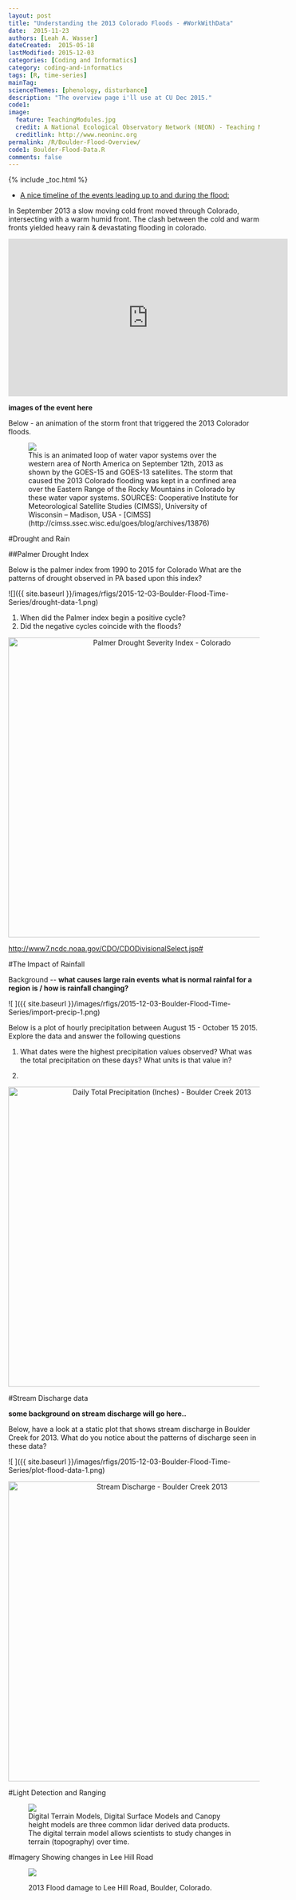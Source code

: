 ```yaml
---
layout: post
title: "Understanding the 2013 Colorado Floods - #WorkWithData"
date:  2015-11-23
authors: [Leah A. Wasser]
dateCreated:  2015-05-18
lastModified: 2015-12-03
categories: [Coding and Informatics]
category: coding-and-informatics
tags: [R, time-series]
mainTag:
scienceThemes: [phenology, disturbance]
description: "The overview page i'll use at CU Dec 2015."
code1:
image:
  feature: TeachingModules.jpg
  credit: A National Ecological Observatory Network (NEON) - Teaching Module
  creditlink: http://www.neoninc.org
permalink: /R/Boulder-Flood-Overview/
code1: Boulder-Flood-Data.R
comments: false
---
```


{% include _toc.html %}

 
* <a href="http://coflood2013.colostate.edu/timeline_impacts.html" target="_blank">A nice timeline of the events leading up to and during the flood:</a>

In September 2013 a slow moving cold front moved through Colorado, intersecting 
with a warm humid front. The clash between the cold and warm fronts yielded 
heavy rain & devastating flooding in colorado.


<iframe width="560" height="315" src="https://www.youtube.com/embed/XwbdAJGvj_o" frameborder="0" allowfullscreen></iframe>

**images of the event here**


Below - an animation of the storm front that triggered the 2013 Colorador floods.

<figure>
<a href="https://en.wikipedia.org/wiki/2013_Colorado_floods#/media/File:North_American_Water_Vapor_Systems.gif">
    <img src="https://upload.wikimedia.org/wikipedia/commons/9/97/North_American_Water_Vapor_Systems.gif"></a>
    <figcaption>This is an animated loop of water vapor systems over the western 
    area of North America on September 12th, 2013 as shown by the GOES-15 and 
    GOES-13 satellites. The storm that caused the 2013 Colorado flooding was 
    kept in a confined area over the Eastern Range of the Rocky Mountains in 
    Colorado by these water vapor systems. SOURCES: Cooperative Institute for
    Meteorological Satellite Studies (CIMSS), University of Wisconsin – Madison,
    USA -
    [CIMSS](http://cimss.ssec.wisc.edu/goes/blog/archives/13876)</figcaption>

</figure>






#Drought and Rain

##Palmer Drought Index

Below is the palmer index from 1990 to 2015 for Colorado
What are the patterns of drought observed in PA based upon this index?

![]({{ site.baseurl }}/images/rfigs/2015-12-03-Boulder-Flood-Time-Series/drought-data-1.png)


1. When did the Palmer index begin a positive cycle? 
2. Did the negative cycles coincide with the floods?


<div>
    <a href="https://plot.ly/~leahawasser/145/" target="_blank" title="Palmer Drought Severity Index - Colorado" style="display: block; text-align: center;"><img src="https://plot.ly/~leahawasser/145.png" alt="Palmer Drought Severity Index - Colorado" style="max-width: 100%;width: 600px;"  width="600" onerror="this.onerror=null;this.src='https://plot.ly/404.png';" /></a>
    <script data-plotly="leahawasser:145"  src="https://plot.ly/embed.js" async></script>
</div>


http://www7.ncdc.noaa.gov/CDO/CDODivisionalSelect.jsp#

#The Impact of Rainfall

Background -- 
**what causes large rain events**
**what is normal rainfal for a region**
**is / how is rainfall changing?**


![ ]({{ site.baseurl }}/images/rfigs/2015-12-03-Boulder-Flood-Time-Series/import-precip-1.png) 

Below is a plot of hourly precipitation between August 15 - October 15 2015. Explore
the data and answer the following questions

1. What dates were the highest precipitation values observed? What was the total 
precipitation on these days? What units is that value in?

2. 


<div>
    <a href="https://plot.ly/~leahawasser/116/" target="_blank" title="Daily Total Precipitation (Inches) - Boulder Creek 2013" style="display: block; text-align: center;"><img src="https://plot.ly/~leahawasser/116.png" alt="Daily Total Precipitation (Inches) - Boulder Creek 2013" style="max-width: 100%;width: 600px;"  width="600" onerror="this.onerror=null;this.src='https://plot.ly/404.png';" /></a>
    <script data-plotly="leahawasser:116"  src="https://plot.ly/embed.js" async></script>
</div>



#Stream Discharge data

**some background on stream discharge will go here..**

Below, have a look at a static plot that shows stream discharge in Boulder Creek
for 2013. What do you notice about the patterns of discharge seen in these data?

![ ]({{ site.baseurl }}/images/rfigs/2015-12-03-Boulder-Flood-Time-Series/plot-flood-data-1.png) 

<div>
    <a href="https://plot.ly/~leahawasser/140/" target="_blank" title="Stream Discharge - Boulder Creek 2013" style="display: block; text-align: center;"><img src="https://plot.ly/~leahawasser/140.png" alt="Stream Discharge - Boulder Creek 2013" style="max-width: 100%;width: 600px;"  width="600" onerror="this.onerror=null;this.src='https://plot.ly/404.png';" /></a>
    <script data-plotly="leahawasser:140"  src="https://plot.ly/embed.js" async></script>
</div>

#Light Detection and Ranging

<figure>

<img src="http://data-lessons.github.io/NEON-R-Spatial-Raster/images/raster_timeseries/lidarTree-height.png">
<figcaption>Digital Terrain Models, Digital Surface Models and Canopy height
models are three common lidar derived data products. The digital terrain model
allows scientists to study changes in terrain (topography) over time.
</figcaption>
</figure>

#Imagery Showing changes in Lee Hill Road

<figure>

<img src="http://neonhighered.org/websiteGraphics/2013-Boulder-flood-data.gif
">
<figcaption>2013 Flood damage to Lee Hill Road, Boulder, Colorado.
</figcaption>
</figure>



